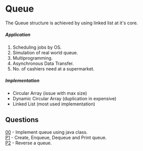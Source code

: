 # Queue
The Queue structure is achieved by using linked list at it's core. 

##### Application
1. Scheduling jobs by OS.
2. Simulation of real world queue.
3. Multiprogramming.
4. Asynchronous Data Transfer.
5. No. of cashiers need at a supermarket.

##### Implementation
* Circular Array (issue with max size)
* Dynamic Circular Array (duplication in expensive)
* Linked List (most used implementation)

## Questions
[00](https://github.com/Lakshitnagar/DS-ALGO/blob/master/ds/queue/Queue.java) - Implement queue using java class.\
[P1](https://github.com/Lakshitnagar/DS-ALGO/tree/master/ds/queue/p1) - Create, Enqueue, Dequeue and Print queue.\
[P2](https://github.com/Lakshitnagar/DS-ALGO/tree/master/ds/queue/p2) - Reverse a queue.
